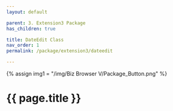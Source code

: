 ```yaml
---
layout: default

parent: 3. Extension3 Package
has_children: true

title: DateEdit Class
nav_order: 1
permalink: /package/extension3/dateedit

---
```

{% assign img1 = "/img/Biz Browser V/Package_Button.png" %}


# {{ page.title }}
